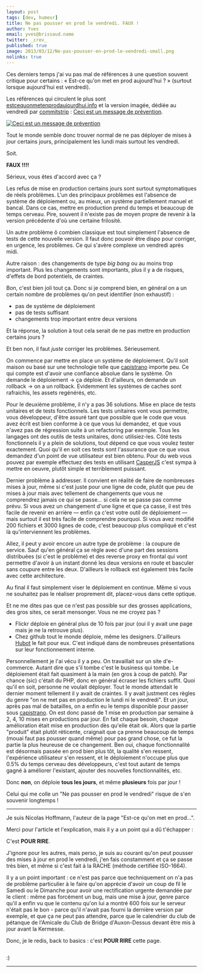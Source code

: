 ```yaml
---
layout: post
tags: [dev, humeur]
title: Ne pas pousser en prod le vendredi. FAUX !
author: Yves
email: yves@brissaud.name
twitter: _crev_
published: true
image: 2013/03/12/Ne-pas-pousser-en-prod-le-vendredi-small.png
nolinks: true
---
```


Ces derniers temps j'ai vu pas mal de références à une question souvent critique pour certains : « Est-ce qu'on met en prod aujourd'hui ? » (surtout lorsque aujourd'hui est vendredi).

Les références qui circulent le plus sont [estcequonmetenprodaujourdhui.info](http://www.estcequonmetenprodaujourdhui.info/) et la version imagée, dédiée au vendredi par [commitstrip](http://www.commitstrip.com/) : [Ceci est un message de prévention](http://www.commitstrip.com/2013/03/08/ceci-est-un-message-de-prevention/).

[![Ceci est un message de prévention](Ne-pas-pousser-en-prod-le-vendredi-medium.jpg)](Ne-pas-pousser-en-prod-le-vendredi.jpg)

Tout le monde semble donc trouver normal de ne pas déployer de mises à jour certains jours, principalement les lundi mais surtout les vendredi.

Soit.

**FAUX !!!!**

Sérieux, vous êtes d'accord avec ça ?

Les refus de mise en production certains jours sont surtout symptomatiques de réels problèmes. L'un des principaux problèmes est l'absence de système de déploiement ou, au mieux, un système partiellement manuel et bancal. Dans ce cas, mettre en production prend du temps et beaucoup de temps cerveau. Pire, souvent il n'existe pas de moyen propre de revenir à la version précédente d'où une certaine frilosité.

Un autre problème ô combien classique est tout simplement l'absence de tests de cette nouvelle version. Il faut donc pouvoir être dispo pour corriger, en urgence, les problèmes. Ce qui s'avère complexe un vendredi après midi.

Autre raison : des changements de type _big bang_ ou au moins trop important. Plus les changements sont importants, plus il y a de risques, d'effets de bord potentiels, de craintes.

Bon, c'est bien joli tout ça. Donc si je comprend bien, en général on a un certain nombre de problèmes qu'on peut identifier (non exhaustif) :

* pas de système de déploiement
* pas de tests suffisant
* changements trop important entre deux versions

Et la réponse, la solution à tout cela serait de ne pas mettre en production certains jours ?

Et ben non, il faut _juste_ corriger les problèmes. Sérieusement.

On commence par mettre en place un système de déploiement. Qu'il soit maison ou basé sur une technologie telle que [capistrano][] importe peu. Ce qui compte est d'avoir une confiance absolue dans le système. On demande le déploiement → ça déploie. Et d'ailleurs, on demande un rollback → on a un rollback. Evidemment les systèmes de caches sont rafraichis, les assets regénérés, etc.

Pour le deuxième problème, il n'y a pas 36 solutions. Mise en place de tests unitaires et de tests fonctionnels. Les tests unitaires vont vous permettre, vous développeur, d'être assuré tant que possible que le code que vous avez écrit est bien conforme à ce que vous lui demandez, et que vous n'avez pas de régression suite à un refactoring par exemple. Tous les langages ont des outils de tests unitaires, donc utilisiez-les. Côté tests fonctionnels il y a plein de solutions, tout dépend ce que vous voulez tester exactement. Quoi qu'il en soit ces tests sont l'assurance que ce que vous demandez d'un point de vue utilisateur est bien obtenu. Pour du web vous pouvez par exemple effectuez des tests en utilisant [CasperJS][] c'est sympa à mettre en oeuvre, plutôt simple et terriblement puissant.

Dernier problème à addresser. Il convient en réalité de faire de nombreuses mises à jour, même si c'est juste pour une ligne de code, plutôt que peu de mises à jour mais avec tellement de changements que vous ne comprendrez jamais ce qui se passe… si cela ne se passe pas comme prévu. Si vous avez un changement d'une ligne et que ça casse, il est très facile de revenir en arrière — enfin ça c'est votre outil de déploiement — mais surtout il est très facile de comprendre pourquoi. Si vous avez modifié 200 fichiers et 3000 lignes de code, c'est beaucoup plus compliqué et c'est là qu'interviennent les problèmes.

Allez, il peut y avoir encore un autre type de problème : la coupure de service. Sauf qu'en général ça se règle avec d'une part des sessions distribuées (si c'est le problème) et des reverse proxy en frontal qui vont permettre d'avoir à un instant donné les deux versions en route et basculer sans coupure entre les deux. D'ailleurs le rollback est également très facile avec cette architecture.

Au final il faut simplement viser le déploiement en continue. Même si vous ne souhaitez pas le réaliser proprement dit, placez-vous dans cette optique.

Et ne me dites pas que ce n'est pas possible sur des grosses applications, des gros sites, ce serait mensonger. Vous ne me croyez pas ?

* Flickr déploie en général plus de 10 fois par jour (oui il y avait une page mais je ne la retrouve plus).
* Chez github tout le monde déploie, même les designers. D'ailleurs [Hubot][] le fait pour eux. C'est indiqué dans de nombreuses présentations sur leur fonctionnement interne.

Personnellement je l'ai vécu il y a peu. On travaillait sur un site d'e-commerce. Autant dire que s'il tombe c'est le business qui tombe. Le déploiement était fait quasiment à la main (en gros à coup de patch). Par chance (sic) c'était du PHP, donc en général écraser les fichiers suffit. Quoi qu'il en soit, personne ne voulait déployer. Tout le monde attendait le dernier moment tellement il y avait de craintes. Il y avait justment ces règles du genre "on ne met pas en production le lundi ni le vendredi". Et un jour, après pas mal de batailles, on a enfin eu le temps disponible pour passer sous [capistrano][]. On est donc passé de 1 mise en production par semaine à 2, 4, 10 mises en productions par jour. En fait chaque besoin, chaque amélioration était mise en production dès qu'elle était ok. Alors que la partie "produit" était plutôt réticente, craignait que ça prenne beaucoup de temps (mouai faut pas pousser quand même) pour pas grand chose, ce fut la partie la plus heureuse de ce changement. Ben oui, chaque fonctionnalité est désormais passée en prod bien plus tôt, la qualité s'en ressent, l'expérience utilisateur s'en ressent, et le déploiement n'occupe plus que 0.5% du temps cerveau des développeurs, c'est tout autant de temps gagné à améliorer l'existant, ajouter des nouvelles fonctionnalités, etc.

Donc **non**, on déploie **tous les jours**, et même **plusieurs** fois par jour !

Celui qui me colle un "Ne pas pousser en prod le vendredi" risque de s'en souvenir longtemps !

---

Je suis Nicolas Hoffmann, l'auteur de la page "Est-ce qu'on met en prod...".

Merci pour l'article et l'explication, mais il y a un point qui a dû t'échapper :

C'est **POUR RIRE**. 

J'ignore pour les autres, mais perso, je suis au courant qu'on peut pousser des mises à jour en prod le vendredi, j'en fais constamment et ça se passe très bien, et même si c'est fait à la RACHE (méthode certifiée ISO-1664).

Il y a un point important : ce n'est pas parce que techniquement on n'a pas de problème particulier à le faire qu'on apprécie d'avoir un coup de fil le Samedi ou le Dimanche pour avoir une rectification urgente demandée par le client : même pas forcément un bug, mais une mise à jour, genre parce qu'il a enfin vu que le contenu qu'on lui a montré 600 fois sur le serveur n'était pas le bon - parce qu'il n'avait pas fourni la dernière version par exemple, et que ça ne peut pas attendre, parce que le calendrier du club de pétanque de l'Amicale du Club de Bridge d'Auxon-Dessus devant être mis à jour avant la Kermesse.

Donc, je le redis, back to basics : c'est **POUR RIRE** cette page.

<img src="http://i.imgur.com/jMpt3.gif" alt="" />

:)

---



[capistrano]: https://github.com/capistrano/capistrano
[CasperJS]: http://casperjs.org/
[Hubot]: http://hubot.github.com/
